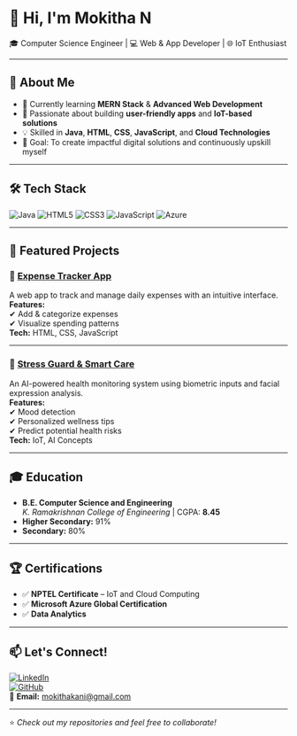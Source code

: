 # 👋 Hi, I'm Mokitha N  
🎓 Computer Science Engineer | 💻 Web & App Developer | 🌐 IoT Enthusiast  

---

## 🚀 About Me
- 🌱 Currently learning **MERN Stack** & **Advanced Web Development**
- 🔭 Passionate about building **user-friendly apps** and **IoT-based solutions**
- 💡 Skilled in **Java**, **HTML**, **CSS**, **JavaScript**, and **Cloud Technologies**
- 🎯 Goal: To create impactful digital solutions and continuously upskill myself  

---

## 🛠️ Tech Stack
![Java](https://img.shields.io/badge/Java-ED8B00?style=for-the-badge&logo=java&logoColor=white)
![HTML5](https://img.shields.io/badge/HTML5-E34F26?style=for-the-badge&logo=html5&logoColor=white)
![CSS3](https://img.shields.io/badge/CSS3-1572B6?style=for-the-badge&logo=css3&logoColor=white)
![JavaScript](https://img.shields.io/badge/JavaScript-F7DF1E?style=for-the-badge&logo=javascript&logoColor=black)
![Azure](https://img.shields.io/badge/Azure-0078D4?style=for-the-badge&logo=microsoftazure&logoColor=white)

---

## 📂 Featured Projects

### 🔹 [Expense Tracker App](#)
A web app to track and manage daily expenses with an intuitive interface.  
**Features:**  
✔ Add & categorize expenses  
✔ Visualize spending patterns  
**Tech:** HTML, CSS, JavaScript  

---

### 🔹 [Stress Guard & Smart Care](#)
An AI-powered health monitoring system using biometric inputs and facial expression analysis.  
**Features:**  
✔ Mood detection  
✔ Personalized wellness tips  
✔ Predict potential health risks  
**Tech:** IoT, AI Concepts  

---

## 🎓 Education
- **B.E. Computer Science and Engineering**  
  *K. Ramakrishnan College of Engineering* | CGPA: **8.45**
- **Higher Secondary:** 91%  
- **Secondary:** 80%  

---

## 🏆 Certifications
- ✅ **NPTEL Certificate** – IoT and Cloud Computing  
- ✅ **Microsoft Azure Global Certification**  
- ✅ **Data Analytics**  

---

## 📫 Let's Connect!
[![LinkedIn](https://img.shields.io/badge/LinkedIn-blue?style=for-the-badge&logo=linkedin)](https://linkedin.com/in/mokitha-n-b129a9257)  
[![GitHub](https://img.shields.io/badge/GitHub-000?style=for-the-badge&logo=github)](https://github.com/Mokitha11)  
📧 **Email:** mokithakani@gmail.com  

---

⭐ *Check out my repositories and feel free to collaborate!*  
